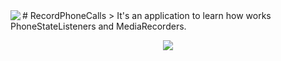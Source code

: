 <img src="http://i.hizliresim.com/zrM9Mj.png" align="left" />
# RecordPhoneCalls
> It's an application to learn how works PhoneStateListeners and MediaRecorders. 


<p align="center">
<img src="http://i.hizliresim.com/7MWgJm.png"/>
</p>
